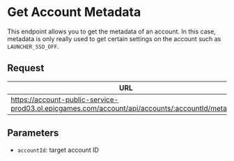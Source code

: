 # Get Account Metadata
This endpoint allows you to get the metadata of an account.
In this case, metadata is only really used to get certain settings on the account such as `LAUNCHER_SSO_OFF`.

## Request
| URL                                                                                             | Method |
| ----------------------------------------------------------------------------------------------- | ------ |
| https://account-public-service-prod03.ol.epicgames.com/account/api/accounts/:accountId/metadata | `GET`  |

## Parameters
- `accountId`: target account ID